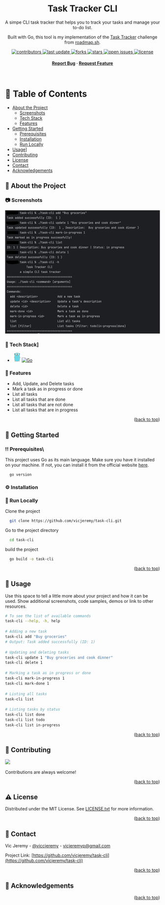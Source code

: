 
<div align="center">

  <h1>Task Tracker CLI</h1>

  <p>
    A simpe CLI task tracker that helps you to track your tasks and manage your to-do list. </p>
 <p>Built with Go, this tool is my implementation of the <a href="https://roadmap.sh/projects/task-tracker">Task Tracker</a> challenge from <a href="https://roadmap.sh">roadmap.sh</a>.
  </p>


<!-- Badges -->
<p>
  <a href="https://github.com/vicjeremy/task-cli/graphs/contributors">
    <img src="https://img.shields.io/github/contributors/vicjeremy/task-cli" alt="contributors" />
  </a>
  <a href="">
    <img src="https://img.shields.io/github/last-commit/vicjeremy/task-cli" alt="last update" />
  </a>
  <a href="https://github.com/vicjeremy/task-cli/network/members">
    <img src="https://img.shields.io/github/forks/vicjeremy/task-cli" alt="forks" />
  </a>
  <a href="https://github.com/vicjeremy/task-cli/stargazers">
    <img src="https://img.shields.io/github/stars/vicjeremy/task-cli" alt="stars" />
  </a>
  <a href="https://github.com/vicjeremy/task-cli/issues/">
    <img src="https://img.shields.io/github/issues/vicjeremy/task-cli" alt="open issues" />
  </a>
  <a href="https://github.com/vicjeremy/task-cli/blob/master/LICENSE">
    <img src="https://img.shields.io/github/license/vicjeremy/task-cli.svg" alt="license" />
  </a>
</p>

<h4>
    <a href="https://github.com/vicjeremy/task-cli/issues/">Report Bug</a>
  <span> · </span>
    <a href="https://github.com/vicjeremy/task-cli/issues/">Request Feature</a>
  </h4>
</div>

<br />

<!-- Table of Contents -->
# :notebook_with_decorative_cover: Table of Contents

- [About the Project](#star2-about-the-project)
	* [Screenshots](#camera-screenshots)
	* [Tech Stack](#space_invader-tech-stack)
	* [Features](#dart-features)
- [Getting Started](#toolbox-getting-started)
	* [Prerequisites](#bangbang-prerequisites)
	* [Installation](#gear-installation)
	* [Run Locally](#running-run-locally)
- [Usage](#eyes-usage)]
- [Contributing](#wave-contributing)
- [License](#warning-license)
- [Contact](#handshake-contact)
- [Acknowledgements](#gem-acknowledgements)



<!-- About the Project -->
## :star2: About the Project


<!-- Screenshots -->
### :camera: Screenshots

<div align="center">
  <img src="example-test.png" style="width:600px;height:400px" alt="screenshot" />
</div>


<!-- TechStack -->
### :space_invader: Tech Stack]

* <a href="https://golang.org" target="_blank" rel="noreferrer"><img src="https://raw.githubusercontent.com/devicons/devicon/master/icons/go/go-original.svg" alt="go" width="30" height="30"/>[![Go][Go]][Go-url]</a>

<!-- Features -->
### :dart: Features

- Add, Update, and Delete tasks
- Mark a task as in progress or done
- List all tasks
- List all tasks that are done
- List all tasks that are not done
- List all tasks that are in progress

<p align="right">(<a href="#readme-top">back to top</a>)</p>

<!-- Getting Started -->
## 	:toolbox: Getting Started

<!-- Prerequisites -->
### :bangbang: Prerequisites\


This project uses Go as its main language. Make sure you have it installed on your machine. If not, you can install it from the official website [here](https://golang.org/).

```bash
  go version
```

<!-- Installation -->
### :gear: Installation

<!-- Run Locally -->
### :running: Run Locally

Clone the project

```bash
  git clone https://github.com/vicjeremy/task-cli.git
```

Go to the project directory

```bash
  cd task-cli
```

build the project

```bash
  go build -o task-cli
```

<p align="right">(<a href="#readme-top">back to top</a>)</p>

<!-- Usage -->
## :eyes: Usage

Use this space to tell a little more about your project and how it can be used. Show additional screenshots, code samples, demos or link to other resources.


```bash
# To see the list of available commands
task-cli --help, -h, help

# Adding a new task
task-cli add "Buy groceries"
# Output: Task added successfully (ID: 1)

# Updating and deleting tasks
task-cli update 1 "Buy groceries and cook dinner"
task-cli delete 1

# Marking a task as in progress or done
task-cli mark-in-progress 1
task-cli mark-done 1

# Listing all tasks
task-cli list

# Listing tasks by status
task-cli list done
task-cli list todo
task-cli list in-progress
```
<p align="right">(<a href="#readme-top">back to top</a>)</p>

<!-- Contributing -->
## :wave: Contributing

<a href="https://github.com/vicjeremy/task-cli/graphs/contributors">
  <img src="https://contrib.rocks/image?repo=vicjeremy/task-cli" />
</a>


Contributions are always welcome!
<p align="right">(<a href="#readme-top">back to top</a>)</p>

<!-- License -->
## :warning: License

Distributed under the MIT License. See [LICENSE.txt](LICENSE.txt) for more information.
<p align="right">(<a href="#readme-top">back to top</a>)</p>

<!-- Contact -->
## :handshake: Contact

Vic Jeremy - [@viccjeremy](https://instagram.com/viccjeremy) - [vicjeremyp@gmail.com](mailto:vicjeremyp@gmail.com)

Project Link: [https://github.com/vicjeremy/task-cli](https://github.com/vicjeremy/task-cli)
<p align="right">(<a href="#readme-top">back to top</a>)</p>

<!-- Acknowledgments -->
## :gem: Acknowledgements

<p align="right">(<a href="#readme-top">back to top</a>)</p>

[Go]: https://img.shields.io/badge/GOlang-00ADD8?style=for-the-badge&logo=go&logoColor=white
[Go-url]: https://golang.org/
